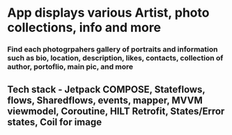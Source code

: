 # App displays various Artist, photo collections, info and more 
### Find each photogrpahers gallery of portraits and information such as bio, location, description, likes, contacts, collection of author, portoflio, main pic, and more
## Tech stack - Jetpack COMPOSE, Stateflows, flows, Sharedflows, events, mapper, MVVM viewmodel, Coroutine, HILT Retrofit, States/Error states, Coil for image 

